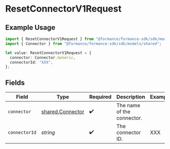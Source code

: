 # ResetConnectorV1Request

## Example Usage

```typescript
import { ResetConnectorV1Request } from "@formance/formance-sdk/sdk/models/operations";
import { Connector } from "@formance/formance-sdk/sdk/models/shared";

let value: ResetConnectorV1Request = {
  connector: Connector.Generic,
  connectorId: "XXX",
};
```

## Fields

| Field                                                       | Type                                                        | Required                                                    | Description                                                 | Example                                                     |
| ----------------------------------------------------------- | ----------------------------------------------------------- | ----------------------------------------------------------- | ----------------------------------------------------------- | ----------------------------------------------------------- |
| `connector`                                                 | [shared.Connector](../../../sdk/models/shared/connector.md) | :heavy_check_mark:                                          | The name of the connector.                                  |                                                             |
| `connectorId`                                               | *string*                                                    | :heavy_check_mark:                                          | The connector ID.                                           | XXX                                                         |